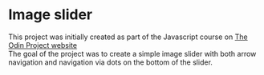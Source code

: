 # Image slider
This project was initially created as part of the Javascript course on [The Odin Project website](https://www.theodinproject.com)  
The goal of the project was to create a simple image slider with both arrow navigation and navigation via dots on the bottom of the slider.